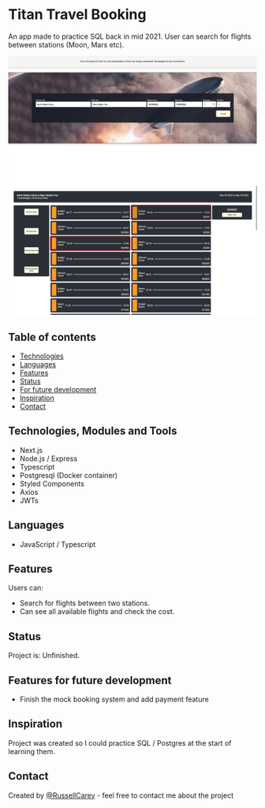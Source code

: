 # Titan Travel Booking

An app made to practice SQL back in mid 2021.
User can search for flights between stations (Moon, Mars etc).

![alt text](https://github.com/RussellCarey/TitanTravel/blob/master/design/screen1.png?raw=true)
![alt text](https://github.com/RussellCarey/TitanTravel/blob/master/design/screen2.png?raw=true)

## Table of contents

- [Technologies](#technologies)
- [Languages](#languages)
- [Features](#features)
- [Status](#status)
- [For future development](#features-for-future-development)
- [Inspiration](#inspiration)
- [Contact](#contact)

## Technologies, Modules and Tools

- Next.js
- Node.js / Express
- Typescript
- Postgresql (Docker container)
- Styled Components
- Axios
- JWTs

## Languages

- JavaScript / Typescript

## Features

Users can:

- Search for flights between two stations.
- Can see all available flights and check the cost.

## Status

Project is: Unfinished.

## Features for future development

- Finish the mock booking system and add payment feature

## Inspiration

Project was created so I could practice SQL / Postgres at the start of learning them.

## Contact

Created by [@RussellCarey](https://twitter.com/russellcareyy) - feel free to contact me about the project
